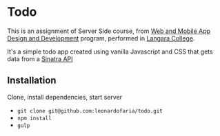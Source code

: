 # Todo

This is an assignment of Server Side course, from [Web and Mobile App Design and Development](http://langara.ca/programs-and-courses/programs/web-and-mobile-app/index.html) program, performed in [Langara College](http://langara.bc.ca).

It's a simple todo app created using vanilla Javascript and CSS that gets data from a [Sinatra API](https://github.com/leonardofaria/todo-api)

## Installation

Clone, install dependencies, start server

* `git clone git@github.com:leonardofaria/todo.git`
* `npm install`
* `gulp`

